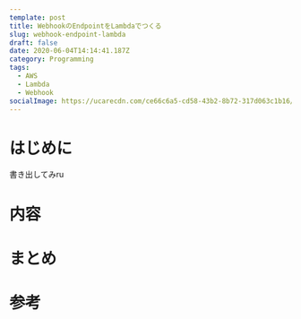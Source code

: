 ```yaml
---
template: post
title: WebhookのEndpointをLambdaでつくる
slug: webhook-endpoint-lambda
draft: false
date: 2020-06-04T14:14:41.187Z
category: Programming
tags:
  - AWS
  - Lambda
  - Webhook
socialImage: https://ucarecdn.com/ce66c6a5-cd58-43b2-8b72-317d063c1b16/
---
```

# はじめに

書き出してみru

# 内容


# まとめ

# 参考
